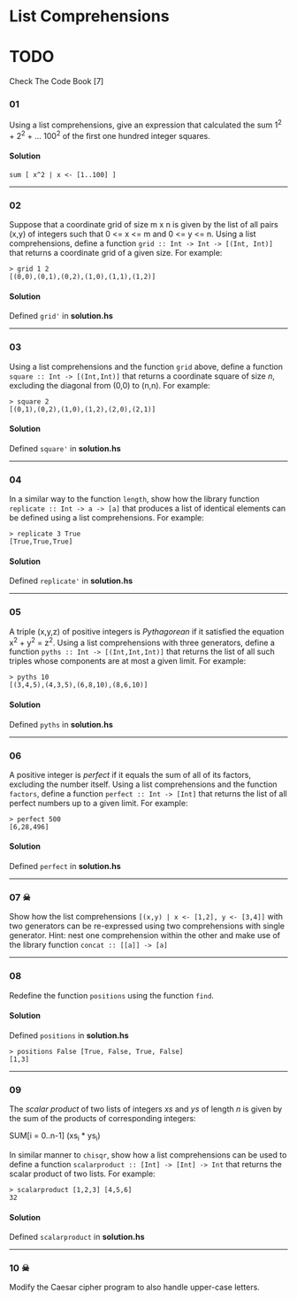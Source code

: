 # List Comprehensions

# TODO

Check The Code Book [7]


### 01
Using a list comprehensions, give an expression that calculated the sum
1<sup>2</sup> + 2<sup>2</sup> + ... 100<sup>2</sup> of the first one hundred integer squares.

#### Solution

```
sum [ x^2 | x <- [1..100] ]
```

---

### 02

Suppose that a coordinate grid of size m x n is given by the list of
all pairs (x,y) of integers such that 0 <= x <= m and 0 <= y <= n.
Using a list comprehensions, define a function
`grid :: Int -> Int -> [(Int, Int)]` that returns a coordinate grid of a given size.
For example:

```
> grid 1 2
[(0,0),(0,1),(0,2),(1,0),(1,1),(1,2)]
```

#### Solution
Defined `grid'` in **solution.hs**

---

### 03

Using a list comprehensions and the function `grid` above, 
define a function `square :: Int -> [(Int,Int)]` that returns a
coordinate square of size _n_, excluding the diagonal from (0,0) to (n,n).
For example:

```
> square 2
[(0,1),(0,2),(1,0),(1,2),(2,0),(2,1)]
```

#### Solution
Defined `square'` in **solution.hs**

---

### 04

In a similar way to the function `length`, show how the library function
`replicate :: Int -> a -> [a]` that produces a list of identical elements can be defined
using a list comprehensions. For example:
 
```
> replicate 3 True
[True,True,True]
```
#### Solution
Defined `replicate'` in **solution.hs**

---
### 05

A triple (x,y,z) of positive integers is _Pythagorean_ if it satisfied
the equation x<sup>2</sup> + y<sup>2</sup> = z<sup>2</sup>. Using
a list comprehensions with three generators, define a function
`pyths :: Int -> [(Int,Int,Int)]` that returns the list of all such triples 
whose components are at most a given limit. For example:

```
> pyths 10
[(3,4,5),(4,3,5),(6,8,10),(8,6,10)]
```

#### Solution
Defined `pyths` in **solution.hs**

---
### 06
A positive integer is _perfect_ if it equals the sum of all of its factors,
excluding the number itself. Using a list comprehensions and the function
`factors`, define a function `perfect :: Int -> [Int]` that returns the list
of all perfect numbers up to a given limit. For example:
```
> perfect 500
[6,28,496]
```
#### Solution
Defined `perfect` in **solution.hs**

---

### 07 ☠
Show how the list comprehensions `[(x,y) | x <- [1,2], y <- [3,4]]` with
two generators can be re-expressed using two comprehensions with single
generator.
Hint: nest one comprehension within the other and make use of the
library function `concat :: [[a]] -> [a]`

---

### 08
Redefine the function `positions` using the function `find`.

#### Solution
Defined `positions` in **solution.hs**

```
> positions False [True, False, True, False]
[1,3]
```

---

### 09
The _scalar product_ of two lists of integers _xs_ and _ys_ of length _n_ is
given by the sum of the products of corresponding integers:

SUM[i = 0..n-1] (xs<sub>i</sub> * ys<sub>i</sub>)

In similar manner to `chisqr`, show how a list comprehensions can be used to
define a function `scalarproduct :: [Int] -> [Int] -> Int` that returns the 
scalar product of two lists. For example:
```
> scalarproduct [1,2,3] [4,5,6] 
32
```

#### Solution
Defined `scalarproduct` in **solution.hs**

---

### 10 ☠
Modify the Caesar cipher program to also handle upper-case letters.


